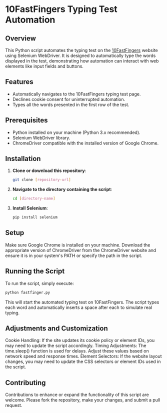 # 10FastFingers Typing Test Automation

## Overview
This Python script automates the typing test on the [10FastFingers](https://10fastfingers.com/typing-test/english) website using Selenium WebDriver. It is designed to automatically type the words displayed in the test, demonstrating how automation can interact with web elements like input fields and buttons.

## Features
- Automatically navigates to the 10FastFingers typing test page.
- Declines cookie consent for uninterrupted automation.
- Types all the words presented in the first row of the test.

## Prerequisites
- Python installed on your machine (Python 3.x recommended).
- Selenium WebDriver library.
- ChromeDriver compatible with the installed version of Google Chrome.

## Installation
1. **Clone or download this repository**:
   ```bash
   git clone [repository-url]
   ```
2. **Navigate to the directory containing the script**:
   ```bash
   cd [directory-name]
   ```
3. **Install Selenium**:
   ```bash
   pip install selenium
   ```
## Setup
Make sure Google Chrome is installed on your machine.
Download the appropriate version of ChromeDriver from the ChromeDriver website and ensure it is in your system's PATH or specify the path in the script.
## Running the Script
To run the script, simply execute:
   ```bash
   python fastfinger.py
   ```
This will start the automated typing test on 10FastFingers. The script types each word and automatically inserts a space after each to simulate real typing.

## Adjustments and Customization
Cookie Handling: If the site updates its cookie policy or element IDs, you may need to update the script accordingly.
Timing Adjustments: The time.sleep() function is used for delays. Adjust these values based on network speed and response times.
Element Selectors: If the website layout changes, you may need to update the CSS selectors or element IDs used in the script.
## Contributing
Contributions to enhance or expand the functionality of this script are welcome. Please fork the repository, make your changes, and submit a pull request.
